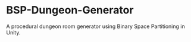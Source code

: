 # BSP-Dungeon-Generator
A procedural dungeon room generator using Binary Space Partitioning in Unity.

